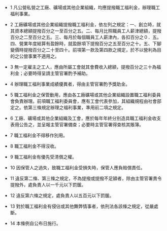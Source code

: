 * 1 凡公營私營之工廠、礦場或其他企業組織，均應提撥職工福利金，辦理職工福利事業。

* 2 工廠礦場或其他企業組織提撥職工福利金，依左列之規定：一、創立時，就其資本總額提撥百分之一至百分之五。二、每月比照職員工人薪津總額，提撥百分之二至百分之五。三、每月於每個職員工人薪津內，各扣百分之０．五。四、營業年度結算有盈餘時，就盈餘項下提撥百分之五至百分之十。五、下腳變價時提撥百分之二十至四十。前項第一款及第四款之規定，於不以營利為目的之公營事業不適用之。

* 3 無一定雇主之工人，應由所屬工會就其會費收入總額，提撥百分之三十為福利金；必要時得呈請主管官署酌予補助。

* 4 辦理職工福利事業成績優異者，得由主管官署酌予獎助金。

* 5 職工福利金之保管動用，應由各工廠礦場或其他企業組織設置職工福利委員會負責辦理。前項職工福利委員會，應有工會代表參加，其組織規程由社會部定之。依第三條規定辦理之福利事業，準用前二項之規定。

* 6 工廠、礦場或其他企業組織及工會，應於每年年終分別造具職工福利金收支表冊公告之，並呈報主管官署備查；必要時主管官署得查核其賬簿。

* 7 職工福利金不得移作別用。

* 8 職工福利金不得沒收。

* 9 職工福利金有優先受清償之權。

* 10 因保管人之過失，致職工福利金受損失時，保管人應負賠償責任。

* 11 違反第二條、第三條之規定，不為提撥或提撥不足額者，除由主管官署責令提撥外，處負責人以一千元以下罰鍰。

* 12 違反第六條之規定，處負責人以五百元以下罰鍰。

* 13 對於職工福利金有侵佔或其他舞弊情事者，依刑法各該條之規定，從嚴處斷。

* 14 本條例自公布日施行。

